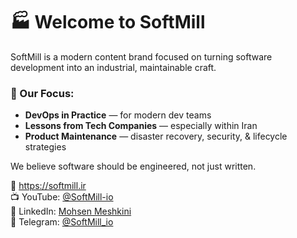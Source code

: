 # 🏭 Welcome to SoftMill

SoftMill is a modern content brand focused on turning software development into an industrial, maintainable craft.

### 🎯 Our Focus:
- **DevOps in Practice** — for modern dev teams
- **Lessons from Tech Companies** — especially within Iran
- **Product Maintenance** — disaster recovery, security, & lifecycle strategies

We believe software should be engineered, not just written.

🔗 https://softmill.ir  
📺 YouTube: [@SoftMill-io](https://www.youtube.com/@SoftMill-io)  
📎 LinkedIn: [Mohsen Meshkini](https://www.linkedin.com/in/mohsen-meshkini)  
💬 Telegram: [@SoftMill_io](https://t.me/SoftMill_io)
